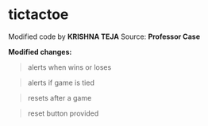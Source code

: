 # tictactoe
Modified code by **KRISHNA TEJA** Source: **Professor Case**

**Modified changes:**

>alerts when wins or loses

>alerts if game is tied

>resets after a game

>reset button provided
